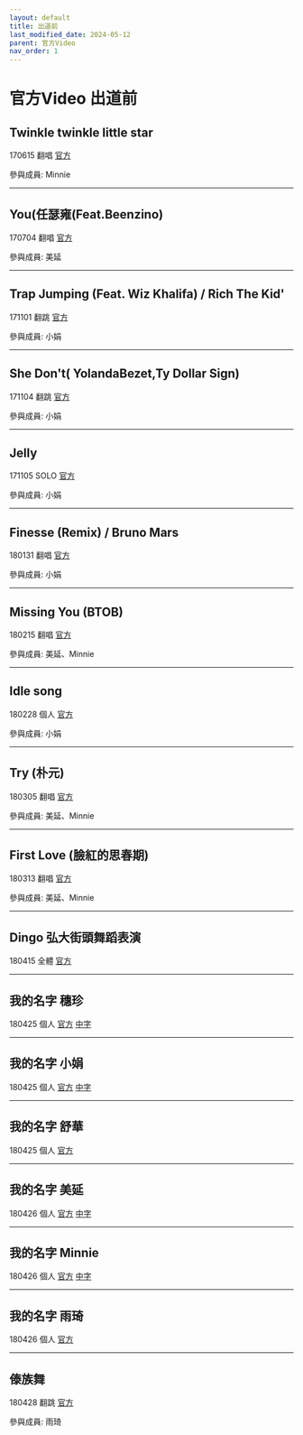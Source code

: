 ```yaml
---
layout: default
title: 出道前
last_modified_date: 2024-05-12
parent: 官方Video
nav_order: 1
---
```


# 官方Video 出道前

## Twinkle twinkle little star

170615 翻唱 [官方](https://youtube.com/watch?v=WdCjjImYW4A)

參與成員: Minnie

---

## You(任瑟雍(Feat.Beenzino)

170704 翻唱 [官方](https://youtube.com/watch?v=Vyq3NXX7a8A)

參與成員: 美延

---

## Trap Jumping (Feat. Wiz Khalifa) / Rich The Kid'

171101 翻跳 [官方](https://youtube.com/watch?v=Skz2kUcS5Jc)

參與成員: 小娟

---

## She Don't( YolandaBezet,Ty Dollar Sign)

171104 翻跳 [官方](https://youtube.com/watch?v=R5nP0jKDdR8)

參與成員: 小娟

---

## Jelly

171105 SOLO [官方](https://youtube.com/watch?v=FJ8kJdTYj1o)

參與成員: 小娟

---

## Finesse (Remix) / Bruno Mars

180131 翻唱 [官方](https://youtube.com/watch?v=yXQFSJV2wtQ)

參與成員: 小娟

---

## Missing You (BTOB)

180215 翻唱 [官方](https://youtube.com/watch?v=r0rDWEw5wOU)

參與成員: 美延、Minnie

---

## Idle song

180228 個人 [官方](https://youtube.com/watch?v=b01dBTBzyz0)

參與成員: 小娟

---

## Try (朴元)

180305 翻唱 [官方](https://youtube.com/watch?v=KXB-9PeJbb8)

參與成員: 美延、Minnie

---

## First Love (臉紅的思春期)

180313 翻唱 [官方](https://youtube.com/watch?v=PEW3tg4K2I4)

參與成員: 美延、Minnie

---

## Dingo 弘大街頭舞蹈表演

180415 全體 [官方](https://youtube.com/watch?v=WUK4X97Fzzc)

---

## 我的名字 穗珍

180425 個人 [官方](https://youtube.com/watch?v=lJfzlFJq3Ts) [中字](https://www.bilibili.com/video/BV1Vb411F7yu/?p=3)

---

## 我的名字 小娟

180425 個人 [官方](https://youtube.com/watch?v=6KvYHQqq5F8) [中字](https://www.bilibili.com/video/BV1Vb411F7yu/?p=4)

---

## 我的名字 舒華

180425 個人 [官方](https://youtube.com/watch?v=Dwi-oX-hRg8)

---

## 我的名字 美延

180426 個人 [官方](https://youtube.com/watch?v=YHz9ABDyjmg) [中字](https://www.bilibili.com/video/BV1Vb411F7yu)

---

## 我的名字 Minnie

180426 個人 [官方](https://youtube.com/watch?v=1woJTDD96iU) [中字](https://www.bilibili.com/video/BV1Vb411F7yu/?p=2)

---

## 我的名字 雨琦

180426 個人 [官方](https://youtube.com/watch?v=MkkbLKWx_GY)

---

## 傣族舞

180428 翻跳 [官方](https://youtube.com/watch?v=FP_p1RPgvns)

參與成員: 雨琦
